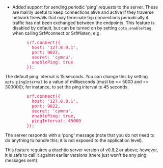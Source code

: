 * Added support for sending periodic 'ping' requests to the server.  These are mainly useful to keep connections alive and active if they traverse network firewalls that may terminate tcp connections periodically if traffic has not been exchanged between the endpoints.  This feature is disabled by default, but can be turned on by setting `opts.enablePing` when calling Srf#connect or Srf#listen, e.g.

<pre style="margin-left: 5em; color:#D91C5C">
srf.connect({
  host: '127.0.0.1',
  port: 9022,
  secret: 'cymru',
  enablePing: true
});
</pre>

The default ping interval is 15 seconds.  You can change this by setting `opts.pingInterval` to a value of milliseconds (must be >= 5000 and <= 300000); for instance, to set the ping interval to 45 seconds:

<pre style="margin-left: 5em; color:#D91C5C">
srf.connect({
  host: '127.0.0.1',
  port: 9022,
  secret: 'cymru',
  enablePing: true,
  pingInterval: 45000
});
</pre>

The server responds with a 'pong' message (note that you do not need to do anything to handle this; it is not exposed to the application level).

This feature requires a drachtio server version of v0.8.2 or above; however, it is safe to call it against earlier versions (there just won't be any ping messages sent).